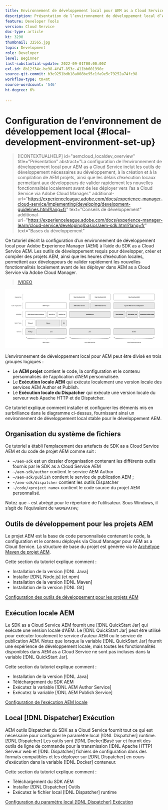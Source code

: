 ```yaml
---
title: Environnement de développement local pour AEM as a Cloud Service
description: Présentation de l’environnement de développement local d’Adobe Experience Manager (AEM).
feature: Developer Tools
version: Cloud Service
doc-type: article
kt: 3290
thumbnail: 32565.jpg
topic: Development
role: Developer
level: Beginner
last-substantial-update: 2022-09-01T00:00:00Z
exl-id: 8b12f34c-be98-4f47-853c-411bb601990c
source-git-commit: b3e9251bdb18a008be95c1fa9e5c79252a74fc98
workflow-type: tm+mt
source-wordcount: '546'
ht-degree: 6%

---
```


# Configuration de l’environnement de développement local {#local-development-environment-set-up}

>[!CONTEXTUALHELP]
>id="aemcloud_localdev_overview"
>title="Présentation"
>abstract="La configuration de l’environnement de développement local pour AEM as a Cloud Service inclut les outils de développement nécessaires au développement, à la création et à la compilation de AEM projets, ainsi que les délais d’exécution locaux permettant aux développeurs de valider rapidement les nouvelles fonctionnalités localement avant de les déployer vers l’as a Cloud Service via Adobe Cloud Manager."
>additional-url="https://experienceleague.adobe.com/docs/experience-manager-cloud-service/implementing/developing/development-guidelines.html?lang=fr" text="Conseils de développement"
>additional-url="https://experienceleague.adobe.com/docs/experience-manager-learn/cloud-service/developing/basics/aem-sdk.html?lang=fr" text="Bases du développement"

Ce tutoriel décrit la configuration d’un environnement de développement local pour Adobe Experience Manager (AEM) à l’aide du SDK as a Cloud Service AEM. Les outils de développement requis pour développer, créer et compiler des projets AEM, ainsi que les heures d’exécution locales, permettent aux développeurs de valider rapidement les nouvelles fonctionnalités localement avant de les déployer dans AEM as a Cloud Service via Adobe Cloud Manager.

>[!VIDEO](https://video.tv.adobe.com/v/32565?quality=12&learn=on)

![AEM Pile technologique as a Cloud Service de l&#39;environnement de développement local](./assets/overview/aem-sdk-technology-stack.png)

L’environnement de développement local pour AEM peut être divisé en trois groupes logiques :

+ Le __AEM projet__ contient le code, la configuration et le contenu personnalisés de l’application d’AEM personnalisée.
+ Le __Exécution locale AEM__ qui exécute localement une version locale des services AEM Author et Publish.
+ Le __Exécution locale du Dispatcher__ qui exécute une version locale du serveur web Apache HTTP et de Dispatcher.

Ce tutoriel explique comment installer et configurer les éléments mis en surbrillance dans le diagramme ci-dessus, fournissant ainsi un environnement de développement local stable pour le développement AEM.

## Organisation du système de fichiers

Ce tutoriel a établi l’emplacement des artefacts de SDK as a Cloud Service AEM et du code de projet AEM comme suit :

+ `~/aem-sdk` est un dossier d’organisation contenant les différents outils fournis par le SDK as a Cloud Service AEM
+ `~/aem-sdk/author` contient le service AEM Author
+ `~/aem-sdk/publish` contient le service de publication AEM ;
+ `~/aem-sdk/dispatcher` contient les outils Dispatcher
+ `~/code/<project name>` contient le code source du projet AEM personnalisé.

Notez que `~` est abrégé pour le répertoire de l’utilisateur. Sous Windows, il s’agit de l’équivalent de `%HOMEPATH%`;

## Outils de développement pour les projets AEM

Le projet AEM est la base de code personnalisée contenant le code, la configuration et le contenu déployés via Cloud Manager pour AEM as a Cloud Service. La structure de base du projet est générée via le [Archétype Maven de projet AEM](https://github.com/adobe/aem-project-archetype).

Cette section du tutoriel explique comment :

+ Installation de la version [!DNL Java]
+ Installer [!DNL Node.js] (et npm)
+ Installation de la version [!DNL Maven]
+ Installation de la version [!DNL Git]

[Configuration des outils de développement pour les projets AEM](./development-tools.md)

## Exécution locale AEM

Le SDK as a Cloud Service AEM fournit une [!DNL QuickStart Jar] qui exécute une version locale d’AEM. Le [!DNL QuickStart Jar] peut être utilisé pour exécuter localement le service d’auteur AEM ou le service de publication AEM. Notez que lorsque la variable [!DNL QuickStart Jar] fournit une expérience de développement locale, mais toutes les fonctionnalités disponibles dans AEM as a Cloud Service ne sont pas incluses dans la variable [!DNL QuickStart Jar].

Cette section du tutoriel explique comment :

+ Installation de la version [!DNL Java]
+ Téléchargement du SDK AEM
+ Exécutez la variable [!DNL AEM Author Service]
+ Exécutez la variable [!DNL AEM Publish Service]

[Configuration de l’exécution AEM locale](./aem-runtime.md)

## Local [!DNL Dispatcher] Exécution

AEM outils Dispatcher du SDK as a Cloud Service fournit tout ce qui est nécessaire pour configurer le paramètre local [!DNL Dispatcher] runtime. [!DNL Dispatcher] Les outils sont [!DNL Docker]Basé sur et fournit des outils de ligne de commande pour la transmission [!DNL Apache HTTP] Serveur web et [!DNL Dispatcher] fichiers de configuration dans des formats compatibles et les déployer sur [!DNL Dispatcher] en cours d’exécution dans la variable [!DNL Docker] conteneur.

Cette section du tutoriel explique comment :

+ Téléchargement du SDK AEM
+ Installer [!DNL Dispatcher] Outils
+ Exécutez le fichier local [!DNL Dispatcher] runtime

[Configuration du paramètre local [!DNL Dispatcher] Exécution](./dispatcher-tools.md)
